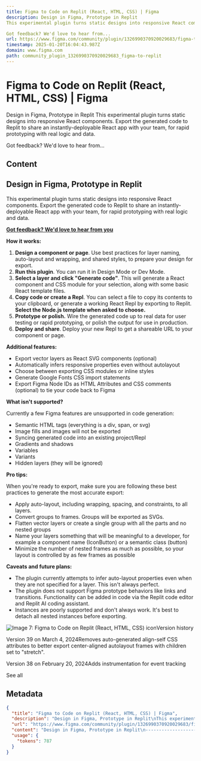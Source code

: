 ```yaml
---
title: Figma to Code on Replit (React, HTML, CSS) | Figma
description: Design in Figma, Prototype in Replit
This experimental plugin turns static designs into responsive React components. Export the generated code to Replit to share an instantly-deployable React app with your team, for rapid prototyping with real logic and data.

Got feedback? We'd love to hear from...
url: https://www.figma.com/community/plugin/1326990370920029683/figma-to-replit
timestamp: 2025-01-20T16:04:43.987Z
domain: www.figma.com
path: community_plugin_1326990370920029683_figma-to-replit
---
```


# Figma to Code on Replit (React, HTML, CSS) | Figma


Design in Figma, Prototype in Replit
This experimental plugin turns static designs into responsive React components. Export the generated code to Replit to share an instantly-deployable React app with your team, for rapid prototyping with real logic and data.

Got feedback? We'd love to hear from...


## Content

Design in Figma, Prototype in Replit
------------------------------------

This experimental plugin turns static designs into responsive React components. Export the generated code to Replit to share an instantly-deployable React app with your team, for rapid prototyping with real logic and data.

[**Got feedback? We'd love to hear from you**](https://replit.typeform.com/to/xRpxJcnb#username=xxxxx)

**How it works:**

1.  **Design a component or page**. Use best practices for layer naming, auto-layout and wrapping, and shared styles, to prepare your design for export.
2.  **Run this plugin**. You can run it in Design Mode or Dev Mode.
3.  **Select a layer and click "Generate code"**. This will generate a React component and CSS module for your selection, along with some basic React template files.
4.  **Copy code or create a Repl**. You can select a file to copy its contents to your clipboard, or generate a working React Repl by exporting to Replit. **Select the Node.js template when asked to choose.**
5.  **Prototype or polish.** Wire the generated code up to real data for user testing or rapid prototyping, or polish the output for use in production.
6.  **Deploy and share**. Deploy your new Repl to get a shareable URL to your component or page.

**Additional features:**

*   Export vector layers as React SVG components (optional)
*   Automatically infers responsive properties even without autolayout
*   Choose between exporting CSS modules or inline styles
*   Generate Google Fonts CSS import statements
*   Export Figma Node IDs as HTML Attributes and CSS comments (optional) to tie your code back to Figma

**What isn't supported?**

Currently a few Figma features are unsupported in code generation:

*   Semantic HTML tags (everything is a div, span, or svg)
*   Image fills and images will not be exported
*   Syncing generated code into an existing project/Repl
*   Gradients and shadows
*   Variables
*   Variants
*   Hidden layers (they will be ignored)

**Pro tips:**

When you're ready to export, make sure you are following these best practices to generate the most accurate export:

*   Apply auto-layout, including wrapping, spacing, and constraints, to all layers.
*   Convert groups to frames. Groups will be exported as SVGs.
*   Flatten vector layers or create a single group with all the parts and no nested groups
*   Name your layers something that will be meaningful to a developer, for example a component name (IconButton) or a semantic class (button)
*   Minimize the number of nested frames as much as possible, so your layout is controlled by as few frames as possible

**Caveats and future plans:**

*   The plugin currently attempts to infer auto-layout properties even when they are not specified for a layer. This isn't always perfect.
*   The plugin does not support Figma prototype behaviors like links and transitions. Functionality can be added in code via the Replit code editor and Replit AI coding assistant.
*   Instances are poorly supported and don't always work. It's best to detach all nested instances before exporting.

![Image 7: Figma to Code on Replit (React, HTML, CSS) icon](https://www.figma.com/community/icon?resource_id=1326990370920029683&resource_type=plugin)Version history

Version 39 on March 4, 2024Removes auto-generated align-self CSS attributes to better export center-aligned autolayout frames with children set to "stretch".

Version 38 on February 20, 2024Adds instrumentation for event tracking

See all

## Metadata

```json
{
  "title": "Figma to Code on Replit (React, HTML, CSS) | Figma",
  "description": "Design in Figma, Prototype in Replit\nThis experimental plugin turns static designs into responsive React components. Export the generated code to Replit to share an instantly-deployable React app with your team, for rapid prototyping with real logic and data.\n\nGot feedback? We'd love to hear from...",
  "url": "https://www.figma.com/community/plugin/1326990370920029683/figma-to-replit",
  "content": "Design in Figma, Prototype in Replit\n------------------------------------\n\nThis experimental plugin turns static designs into responsive React components. Export the generated code to Replit to share an instantly-deployable React app with your team, for rapid prototyping with real logic and data.\n\n[**Got feedback? We'd love to hear from you**](https://replit.typeform.com/to/xRpxJcnb#username=xxxxx)\n\n**How it works:**\n\n1.  **Design a component or page**. Use best practices for layer naming, auto-layout and wrapping, and shared styles, to prepare your design for export.\n2.  **Run this plugin**. You can run it in Design Mode or Dev Mode.\n3.  **Select a layer and click \"Generate code\"**. This will generate a React component and CSS module for your selection, along with some basic React template files.\n4.  **Copy code or create a Repl**. You can select a file to copy its contents to your clipboard, or generate a working React Repl by exporting to Replit. **Select the Node.js template when asked to choose.**\n5.  **Prototype or polish.** Wire the generated code up to real data for user testing or rapid prototyping, or polish the output for use in production.\n6.  **Deploy and share**. Deploy your new Repl to get a shareable URL to your component or page.\n\n**Additional features:**\n\n*   Export vector layers as React SVG components (optional)\n*   Automatically infers responsive properties even without autolayout\n*   Choose between exporting CSS modules or inline styles\n*   Generate Google Fonts CSS import statements\n*   Export Figma Node IDs as HTML Attributes and CSS comments (optional) to tie your code back to Figma\n\n**What isn't supported?**\n\nCurrently a few Figma features are unsupported in code generation:\n\n*   Semantic HTML tags (everything is a div, span, or svg)\n*   Image fills and images will not be exported\n*   Syncing generated code into an existing project/Repl\n*   Gradients and shadows\n*   Variables\n*   Variants\n*   Hidden layers (they will be ignored)\n\n**Pro tips:**\n\nWhen you're ready to export, make sure you are following these best practices to generate the most accurate export:\n\n*   Apply auto-layout, including wrapping, spacing, and constraints, to all layers.\n*   Convert groups to frames. Groups will be exported as SVGs.\n*   Flatten vector layers or create a single group with all the parts and no nested groups\n*   Name your layers something that will be meaningful to a developer, for example a component name (IconButton) or a semantic class (button)\n*   Minimize the number of nested frames as much as possible, so your layout is controlled by as few frames as possible\n\n**Caveats and future plans:**\n\n*   The plugin currently attempts to infer auto-layout properties even when they are not specified for a layer. This isn't always perfect.\n*   The plugin does not support Figma prototype behaviors like links and transitions. Functionality can be added in code via the Replit code editor and Replit AI coding assistant.\n*   Instances are poorly supported and don't always work. It's best to detach all nested instances before exporting.\n\n![Image 7: Figma to Code on Replit (React, HTML, CSS) icon](https://www.figma.com/community/icon?resource_id=1326990370920029683&resource_type=plugin)Version history\n\nVersion 39 on March 4, 2024Removes auto-generated align-self CSS attributes to better export center-aligned autolayout frames with children set to \"stretch\".\n\nVersion 38 on February 20, 2024Adds instrumentation for event tracking\n\nSee all",
  "usage": {
    "tokens": 787
  }
}
```
